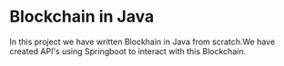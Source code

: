 # Blockchain in Java
 In this project we have written Blockhain in Java from scratch.We have created API's using Springboot to interact with this Blockchain.
